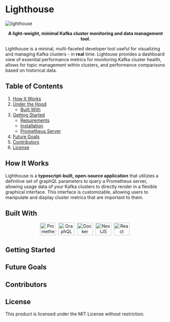 # Lighthouse
<p>
<img src="https://github.com/oslabs-beta/Lighthouse/blob/main/GithubImages/Lighthouse-github-header-img.png" title="lighthouse"/>&nbsp;
<p> 
<p align="center">
  <strong> A light-weight, minimal Kafka cluster monitoring and data management tool.</strong>
  
Lighthouse is a mininal, multi-faceted developer tool useful for visualizing and managing Kafka clusters - in <strong>real</strong> time. Lightouse provides a dashboard view of essential performance metrics for monitoring Kafka cluster health, allows for topic management within clusters, and performance comparisons based on historical data.

## Table of Contents

1. [How It Works](#how-it-works)
1. [Under the Hood](#under-the-hood)
   - [Built With](#built-with)
1. [Getting Started](#getting-started)
   - [Requirements](#requirements)
   - [Installation](#installation)
   - [Prometheus Server](#prometheus-server)
1. [Future Goals](#future-goals)
1. [Contributors](#contributors)
1. [License](#license)


## How It Works

  Lighthouse is a <strong>typescript-built, open-source application</strong> that utilizies a definitive set of graphQL parameters to query a Prometheus server, allowing usage data of your Kafka clusters to directly render in a flexible graphical interface. This interface is customizable, allowing users to manipulate and display cluster metrics that are important to them.
  


## Built With

<p align="center">
<img src="" title="Prometheus" alt="Prometheus" width="50" height="40"/>&nbsp;
<img src="" title="GraphQL" alt="GraphQL" width="50" height="40"/>&nbsp;
<img src="" title="Docker" alt="Docker" width="50" height="40"/>&nbsp;
<img src="" title="NextJS" alt="NextJS" width="50" height="40"/>&nbsp;
<img src="" title="React" alt="React" width="50" height="40"/>&nbsp;
</p>

## Getting Started



## Future Goals


## Contributors


## License

This product is licensed under the MIT License without restriction.


